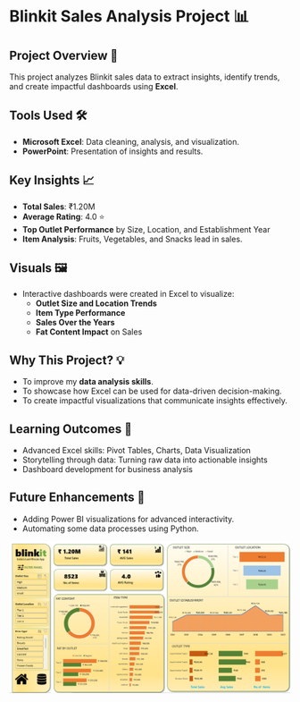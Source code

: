 # Blinkit Sales Analysis Project 📊

## Project Overview 🚀  
This project analyzes Blinkit sales data to extract insights, identify trends, and create impactful dashboards using **Excel**.  

## Tools Used 🛠  
- **Microsoft Excel**: Data cleaning, analysis, and visualization.  
- **PowerPoint**: Presentation of insights and results.  

## Key Insights 📈  
- **Total Sales**: ₹1.20M  
- **Average Rating**: 4.0 ⭐  
- **Top Outlet Performance** by Size, Location, and Establishment Year  
- **Item Analysis**: Fruits, Vegetables, and Snacks lead in sales.  

## Visuals 🖼  
- Interactive dashboards were created in Excel to visualize:  
  - **Outlet Size and Location Trends**  
  - **Item Type Performance**  
  - **Sales Over the Years**  
  - **Fat Content Impact** on Sales  

## Why This Project? 💡  
- To improve my **data analysis skills**.  
- To showcase how Excel can be used for data-driven decision-making.  
- To create impactful visualizations that communicate insights effectively.  

## Learning Outcomes 🌟  
- Advanced Excel skills: Pivot Tables, Charts, Data Visualization  
- Storytelling through data: Turning raw data into actionable insights  
- Dashboard development for business analysis  

## Future Enhancements 🔮  
- Adding Power BI visualizations for advanced interactivity.  
- Automating some data processes using Python.  



![Dashboard](dashboard_screenshot.png)
